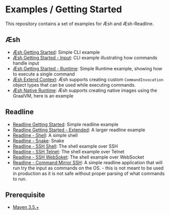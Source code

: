 # Examples / Getting Started

This repository contains a set of examples for Æsh and Æsh-Readline.

## Æsh

* [Æsh Getting Started](./aesh/getting-started): Simple CLI example
* [Æsh Getting Started - Input](./aesh/getting-started-input): CLI example illustrating how commands handle input
* [Æsh Getting Started - Runtime](./aesh/getting-started-runtime): Simple Runtime example, showing how to execute a single command
* [Æsh Extend Context](./aesh/extend-context): Æsh supports creating custom `CommandInvocation` object types that can be used while executing commands.
* [Æsh Native Runtime](./aesh/native-runtime): Æsh supports creating native images using the GraalVM, here is an example

## Readline

* [Readline Getting Started](./readline/getting-started): Simple readline example
* [Readline Getting Started - Extended](./readline/getting-started-ext): A larger readline example
* [Readline - Shell](./readline/shell): A simple shell
* [Readline - Snake](./readline/snake): Snake
* [Readline - SSH Shell](./readline/shell-ssh): The shell example over SSH
* [Readline - SSH Telnet](./readline/shell-telnet): The shell example over Telnet
* [Readline - SSH WebSoket](./readline/shell-websocket): The shell example over WebSocket
* [Readline - Command Mirror SSH](./readline/cmd-mirror-ssh): A simple readline application that will run try the input as commands on the OS. - this is not meant to be used in production as it is not safe without proper parsing of what commands to run.

## Prerequisite

* [Maven 3.5.+](https://maven.apache.org/install.html)

